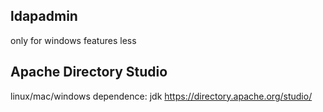 


## ldapadmin

only for windows
features less

## Apache Directory Studio

linux/mac/windows
dependence: jdk
https://directory.apache.org/studio/

